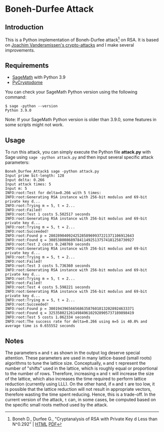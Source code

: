 # Boneh-Durfee Attack

## Introduction
This is a Python implementation of Boneh-Durfee attack[^BD] on RSA. It is based on [Joachim Vandersmissen's crypto-attacks](https://github.com/jvdsn/crypto-attacks) and I make several improvements.

## Requirements
* [SageMath](https://www.sagemath.org/) with Python 3.9
* [PyCryptodome](https://pycryptodome.readthedocs.io/)

You can check your SageMath Python version using the following command:
```
$ sage -python --version
Python 3.9.0
```
Note: If your SageMath Python version is older than 3.9.0, some features in some scripts might not work.

## Usage
To run this attack, you can simply execute the Python file **attack.py** with Sage using `sage -python attack.py` and then input several specific attack parameters:
```commandline
Boneh_Durfee_Attack$ sage -python attack.py
Input prime bit-length: 128
Input delta: 0.266
Input attack times: 5
Input m: 5
INFO:root:Test for delta=0.266 with 5 times:
INFO:root:Generating RSA instance with 256-bit modulus and 69-bit private key d...
INFO:root:Trying m = 5, t = 2...
INFO:root:Failed!
INFO:root:Test 1 costs 5.502517 seconds
INFO:root:Generating RSA instance with 256-bit modulus and 69-bit private key d...
INFO:root:Trying m = 5, t = 2...
INFO:root:Succeeded!
INFO:root:Found p = 280289040924252858969937221371106912643
INFO:root:Found q = 308538008689784114925137574181258730927
INFO:root:Test 2 costs 0.248769 seconds
INFO:root:Generating RSA instance with 256-bit modulus and 69-bit private key d...
INFO:root:Trying m = 5, t = 2...
INFO:root:Failed!
INFO:root:Test 3 costs 5.736360 seconds
INFO:root:Generating RSA instance with 256-bit modulus and 69-bit private key d...
INFO:root:Trying m = 5, t = 2...
INFO:root:Failed!
INFO:root:Test 4 costs 5.598221 seconds
INFO:root:Generating RSA instance with 256-bit modulus and 69-bit private key d...
INFO:root:Trying m = 5, t = 2...
INFO:root:Succeeded!
INFO:root:Found p = 300194396566568635876010132028924633371
INFO:root:Found q = 325358021261498496102928905737189898419
INFO:root:Test 5 costs 1.062334 seconds
INFO:root:The success rate for delta=0.266 using m=5 is 40.0% and average time is 0.655552 seconds
```

## Notes
The parameters `m` and `t` as shown in the output log deserve special attention. These parameters are used in many lattice-based (small roots) algorithms to tune the lattice size. Conceptually, `m` and `t` represent the number of "shifts" used in the lattice, which is roughly equal or proportional to the number of rows. Therefore, increasing `m` and `t` will increase the size of the lattice, which also increases the time required to perform lattice reduction (currently using LLL). On the other hand, if `m` and `t` are too low, it is possible that the lattice reduction will not result in appropriate vectors, therefore wasting the time spent reducing. Hence, this is a trade-off. In the current version of the attack, `t` can, in some cases, be computed based on the specific small roots method used by the attack. 

[^BD]: Boneh D., Durfee G., "Cryptanalysis of RSA with Private Key d Less than N^0.292" | [HTML](https://ieeexplore.ieee.org/abstract/document/850673) [PDF](https://staff.emu.edu.tr/alexanderchefranov/Documents/CMSE491/Fall2019/BonehIEEETIT2000%20Cryptanalysis%20of%20RSA.pdf)
